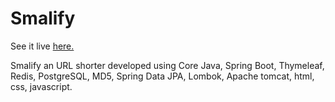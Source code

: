 # Smalify

See it live [here.](https://smalify.herokuapp.com)

Smalify an URL shorter developed using Core Java, Spring Boot, Thymeleaf, Redis, PostgreSQL, MD5, Spring Data JPA, Lombok, Apache tomcat, html, css, javascript.
